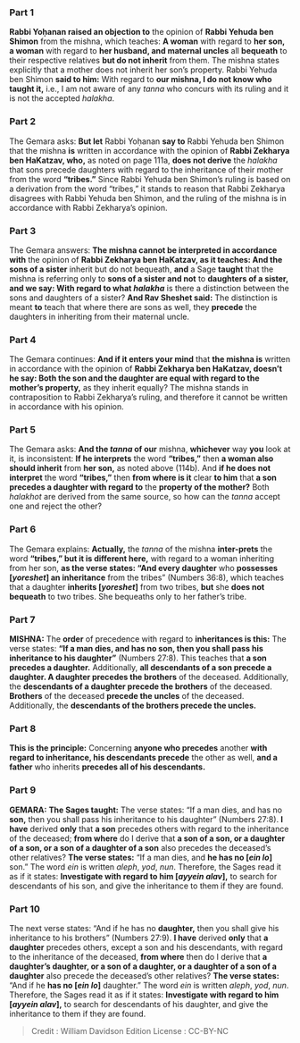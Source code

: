 
### Part 1
<b>Rabbi Yoḥanan raised an objection to</b> the opinion of <b>Rabbi Yehuda ben Shimon</b> from the mishna, which teaches: <b>A woman</b> with regard to <b>her son, a woman</b> with regard to <b>her husband, and maternal uncles</b> all <b>bequeath</b> to their respective relatives <b>but do not inherit</b> from them. The mishna states explicitly that a mother does not inherit her son’s property. Rabbi Yehuda ben Shimon <b>said to him:</b> With regard to <b>our mishna, I do not know who taught it,</b> i.e., I am not aware of any <i>tanna</i> who concurs with its ruling and it is not the accepted <i>halakha</i>.

### Part 2
The Gemara asks: <b>But let</b> Rabbi Yoḥanan <b>say to</b> Rabbi Yehuda ben Shimon that the mishna <b>is</b> written in accordance with the opinion of <b>Rabbi Zekharya ben HaKatzav, who,</b> as noted on page 111a, <b>does not derive</b> the <i>halakha</i> that sons precede daughters with regard to the inheritance of their mother from the word <b>“tribes.”</b> Since Rabbi Yehuda ben Shimon’s ruling is based on a derivation from the word “tribes,” it stands to reason that Rabbi Zekharya disagrees with Rabbi Yehuda ben Shimon, and the ruling of the mishna is in accordance with Rabbi Zekharya’s opinion.

### Part 3
The Gemara answers: <b>The mishna cannot be interpreted in accordance with</b> the opinion of <b>Rabbi Zekharya ben HaKatzav, as it teaches: And the sons of a sister</b> inherit but do not bequeath, <b>and</b> a Sage <b>taught</b> that the mishna is referring only to <b>sons of a sister and not</b> to <b>daughters of a sister, and we say: With regard to what <i>halakha</i></b> is there a distinction between the sons and daughters of a sister? <b>And Rav Sheshet said:</b> The distinction is meant <b>to</b> teach that where there are sons as well, they <b>precede</b> the daughters in inheriting from their maternal uncle.

### Part 4
The Gemara continues: <b>And if it enters your mind</b> that <b>the mishna is</b> written in accordance with the opinion of <b>Rabbi Zekharya ben HaKatzav, doesn’t he say: Both the son and the daughter are equal with regard to the mother’s property,</b> as they inherit equally? The mishna stands in contraposition to Rabbi Zekharya’s ruling, and therefore it cannot be written in accordance with his opinion.

### Part 5
The Gemara asks: <b>And the <i>tanna</i> of our</b> mishna, <b>whichever</b> way <b>you</b> look at it, is inconsistent: <b>If he interprets</b> the word <b>“tribes,”</b> then <b>a woman also should inherit</b> from <b>her son,</b> as noted above (114b). And <b>if he does not interpret</b> the word <b>“tribes,”</b> then <b>from where is it</b> clear <b>to him</b> that <b>a son precedes a daughter with regard to</b> the <b>property of the mother?</b> Both <i>halakhot</i> are derived from the same source, so how can the <i>tanna</i> accept one and reject the other?

### Part 6
The Gemara explains: <b>Actually,</b> the <i>tanna</i> of the mishna <b>inter-prets</b> the word <b>“tribes,” but it is different here,</b> with regard to a woman inheriting from her son, <b>as the verse states: “And every daughter</b> who <b>possesses [<i>yoreshet</i>] an inheritance</b> from the tribes” (Numbers 36:8), which teaches that a daughter <b>inherits [<i>yoreshet</i>]</b> from two tribes, <b>but</b> she <b>does not bequeath</b> to two tribes. She bequeaths only to her father’s tribe.

### Part 7
<strong>MISHNA:</strong> The <b>order</b> of precedence with regard to <b>inheritances is this:</b> The verse states: <b>“If a man dies, and has no son, then you shall pass his inheritance to his daughter”</b> (Numbers 27:8). This teaches that <b>a son precedes a daughter.</b> Additionally, <b>all descendants of a son precede a daughter. A daughter precedes the brothers</b> of the deceased. Additionally, the <b>descendants of a daughter precede the brothers</b> of the deceased. <b>Brothers</b> of the deceased <b>precede the uncles</b> of the deceased. Additionally, the <b>descendants of the brothers precede the uncles.</b>

### Part 8
<b>This is the principle:</b> Concerning <b>anyone who precedes</b> another <b>with regard to inheritance, his descendants precede</b> the other as well, <b>and a father</b> who inherits <b>precedes all of his descendants.</b>

### Part 9
<strong>GEMARA:</strong> <b>The Sages taught:</b> The verse states: “If a man dies, and has no <b>son,</b> then you shall pass his inheritance to his daughter” (Numbers 27:8). <b>I have</b> derived <b>only</b> that <b>a son</b> precedes others with regard to the inheritance of the deceased; <b>from where</b> do I derive that <b>a son of a son, or a daughter of a son, or a son of a daughter of a son</b> also precedes the deceased’s other relatives? <b>The verse states:</b> “If a man dies, and <b>he has no [<i>ein lo</i>]</b> son.” The word <i>ein</i> is written <i>aleph</i>, <i>yod</i>, <i>nun</i>. Therefore, the Sages read it as if it states: <b>Investigate with regard to him [<i>ayyein alav</i>],</b> to search for descendants of his son, and give the inheritance to them if they are found.

### Part 10
The next verse states: “And if he has no <b>daughter,</b> then you shall give his inheritance to his brothers” (Numbers 27:9). <b>I have</b> derived <b>only</b> that <b>a daughter</b> precedes others, except a son and his descendants, with regard to the inheritance of the deceased, <b>from where</b> then do I derive that <b>a daughter’s daughter, or a son of a daughter, or a daughter of a son of a daughter</b> also precede the deceased’s other relatives? <b>The verse states:</b> “And if he <b>has no [<i>ein lo</i>]</b> daughter.” The word <i>ein</i> is written <i>aleph</i>, <i>yod</i>, <i>nun</i>. Therefore, the Sages read it as if it states: <b>Investigate with regard to him [<i>ayyein alav</i>],</b> to search for descendants of his daughter, and give the inheritance to them if they are found.

>Credit : William Davidson Edition
>License : CC-BY-NC